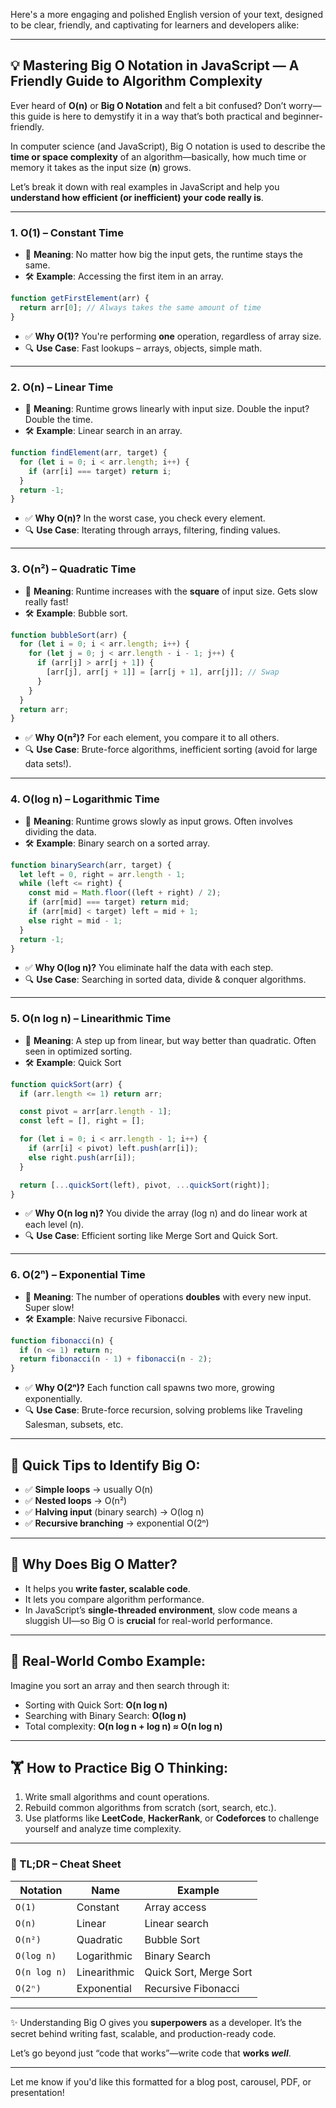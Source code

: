 Here's a more engaging and polished English version of your text, designed to be clear, friendly, and captivating for learners and developers alike:

---

## 💡 Mastering **Big O Notation** in JavaScript — A Friendly Guide to Algorithm Complexity

Ever heard of **O(n)** or **Big O Notation** and felt a bit confused? Don’t worry—this guide is here to demystify it in a way that’s both practical and beginner-friendly.

In computer science (and JavaScript), Big O notation is used to describe the **time or space complexity** of an algorithm—basically, how much time or memory it takes as the input size (**n**) grows.

Let’s break it down with real examples in JavaScript and help you **understand how efficient (or inefficient) your code really is**.

---

### 1. **O(1) – Constant Time**

* 🧠 **Meaning**: No matter how big the input gets, the runtime stays the same.
* 🛠️ **Example**: Accessing the first item in an array.

```javascript
function getFirstElement(arr) {
  return arr[0]; // Always takes the same amount of time
}
```

* ✅ **Why O(1)?** You're performing **one** operation, regardless of array size.
* 🔍 **Use Case**: Fast lookups – arrays, objects, simple math.

---

### 2. **O(n) – Linear Time**

* 🧠 **Meaning**: Runtime grows linearly with input size. Double the input? Double the time.
* 🛠️ **Example**: Linear search in an array.

```javascript
function findElement(arr, target) {
  for (let i = 0; i < arr.length; i++) {
    if (arr[i] === target) return i;
  }
  return -1;
}
```

* ✅ **Why O(n)?** In the worst case, you check every element.
* 🔍 **Use Case**: Iterating through arrays, filtering, finding values.

---

### 3. **O(n²) – Quadratic Time**

* 🧠 **Meaning**: Runtime increases with the **square** of input size. Gets slow really fast!
* 🛠️ **Example**: Bubble sort.

```javascript
function bubbleSort(arr) {
  for (let i = 0; i < arr.length; i++) {
    for (let j = 0; j < arr.length - i - 1; j++) {
      if (arr[j] > arr[j + 1]) {
        [arr[j], arr[j + 1]] = [arr[j + 1], arr[j]]; // Swap
      }
    }
  }
  return arr;
}
```

* ✅ **Why O(n²)?** For each element, you compare it to all others.
* 🔍 **Use Case**: Brute-force algorithms, inefficient sorting (avoid for large data sets!).

---

### 4. **O(log n) – Logarithmic Time**

* 🧠 **Meaning**: Runtime grows slowly as input grows. Often involves dividing the data.
* 🛠️ **Example**: Binary search on a sorted array.

```javascript
function binarySearch(arr, target) {
  let left = 0, right = arr.length - 1;
  while (left <= right) {
    const mid = Math.floor((left + right) / 2);
    if (arr[mid] === target) return mid;
    if (arr[mid] < target) left = mid + 1;
    else right = mid - 1;
  }
  return -1;
}
```

* ✅ **Why O(log n)?** You eliminate half the data with each step.
* 🔍 **Use Case**: Searching in sorted data, divide & conquer algorithms.

---

### 5. **O(n log n) – Linearithmic Time**

* 🧠 **Meaning**: A step up from linear, but way better than quadratic. Often seen in optimized sorting.
* 🛠️ **Example**: Quick Sort

```javascript
function quickSort(arr) {
  if (arr.length <= 1) return arr;

  const pivot = arr[arr.length - 1];
  const left = [], right = [];

  for (let i = 0; i < arr.length - 1; i++) {
    if (arr[i] < pivot) left.push(arr[i]);
    else right.push(arr[i]);
  }

  return [...quickSort(left), pivot, ...quickSort(right)];
}
```

* ✅ **Why O(n log n)?** You divide the array (log n) and do linear work at each level (n).
* 🔍 **Use Case**: Efficient sorting like Merge Sort and Quick Sort.

---

### 6. **O(2ⁿ) – Exponential Time**

* 🧠 **Meaning**: The number of operations **doubles** with every new input. Super slow!
* 🛠️ **Example**: Naive recursive Fibonacci.

```javascript
function fibonacci(n) {
  if (n <= 1) return n;
  return fibonacci(n - 1) + fibonacci(n - 2);
}
```

* ✅ **Why O(2ⁿ)?** Each function call spawns two more, growing exponentially.
* 🔍 **Use Case**: Brute-force recursion, solving problems like Traveling Salesman, subsets, etc.

---

## 🚀 Quick Tips to Identify Big O:

* ✅ **Simple loops** → usually O(n)
* ✅ **Nested loops** → O(n²)
* ✅ **Halving input** (binary search) → O(log n)
* ✅ **Recursive branching** → exponential O(2ⁿ)

---

## 🧠 Why Does Big O Matter?

* It helps you **write faster, scalable code**.
* It lets you compare algorithm performance.
* In JavaScript’s **single-threaded environment**, slow code means a sluggish UI—so Big O is **crucial** for real-world performance.

---

## 🧪 Real-World Combo Example:

Imagine you sort an array and then search through it:

* Sorting with Quick Sort: **O(n log n)**
* Searching with Binary Search: **O(log n)**
* Total complexity: **O(n log n + log n) ≈ O(n log n)**

---

## 🏋️ How to Practice Big O Thinking:

1. Write small algorithms and count operations.
2. Rebuild common algorithms from scratch (sort, search, etc.).
3. Use platforms like **LeetCode**, **HackerRank**, or **Codeforces** to challenge yourself and analyze time complexity.

---

### 🧾 TL;DR – Cheat Sheet

| Notation   | Name         | Example                |
|------------|--------------|------------------------|
| `O(1)`     | Constant     | Array access           |
| `O(n)`     | Linear       | Linear search          |
| `O(n²)`    | Quadratic    | Bubble Sort            |
| `O(log n)` | Logarithmic  | Binary Search          |
| `O(n log n)` | Linearithmic | Quick Sort, Merge Sort |
| `O(2ⁿ)`    | Exponential  | Recursive Fibonacci    |


---

✨ Understanding Big O gives you **superpowers** as a developer. It’s the secret behind writing fast, scalable, and production-ready code.

Let’s go beyond just “code that works”—write code that **works *well***.

---

Let me know if you'd like this formatted for a blog post, carousel, PDF, or presentation!
